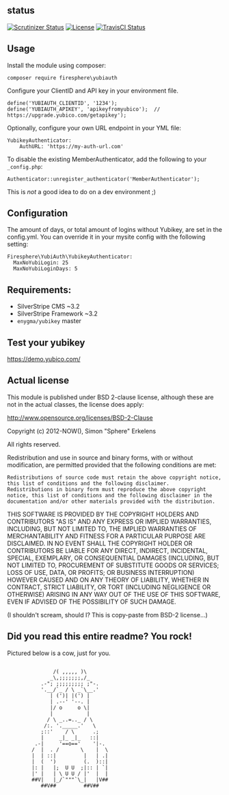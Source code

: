 ## status
[![Scrutinizer Status](https://scrutinizer-ci.com/g/Firesphere/silverstripe-yubiauth/badges/quality-score.png?b=master)](https://scrutinizer-ci.com/g/Firesphere/silverstripe-yubiauth)
[![License](https://poser.pugx.org/firesphere/yubiauth/license?format=flatS)](https://packagist.org/packages/firesphere/yubiauth)
[![TravisCI Status](https://travis-ci.org/Firesphere/silverstripe-yubiauth.svg?branch=master)](https://travis-ci.org/Firesphere/silverstripe-yubiauth/)

## Usage

Install the module using composer:
```
composer require firesphere\yubiauth
```

Configure your ClientID and API key in your environment file.

```
define('YUBIAUTH_CLIENTID', '1234');
define('YUBIAUTH_APIKEY', 'apikeyfromyubico');  // https://upgrade.yubico.com/getapikey');
```

Optionally, configure your own URL endpoint in your YML file:
```
YubikeyAuthenticator:
    AuthURL: 'https://my-auth-url.com'
```

To disable the existing MemberAuthenticator, add the following to your `_config.php`:
```
Authenticator::unregister_authenticator('MemberAuthenticator');
```
This is _not_ a good idea to do on a dev environment ;)

## Configuration

The amount of days, or total amount of logins without Yubikey, are set in the config.yml. You can override it in your mysite config with the following setting:
```
Firesphere\YubiAuth\YubikeyAuthenticator:
  MaxNoYubiLogin: 25
  MaxNoYubiLoginDays: 5
```

## Requirements:

* SilverStripe CMS ~3.2
* SilverStripe Framework ~3.2
* `enygma/yubikey` master

## Test your yubikey

https://demo.yubico.com/

## Actual license

This module is published under BSD 2-clause license, although these are not in the actual classes, the license does apply:

http://www.opensource.org/licenses/BSD-2-Clause

Copyright (c) 2012-NOW(), Simon "Sphere" Erkelens

All rights reserved.

Redistribution and use in source and binary forms, with or without modification, are permitted provided that the following conditions are met:

    Redistributions of source code must retain the above copyright notice, this list of conditions and the following disclaimer.
    Redistributions in binary form must reproduce the above copyright notice, this list of conditions and the following disclaimer in the documentation and/or other materials provided with the distribution.

THIS SOFTWARE IS PROVIDED BY THE COPYRIGHT HOLDERS AND CONTRIBUTORS "AS IS" AND ANY EXPRESS OR IMPLIED WARRANTIES, INCLUDING, BUT NOT LIMITED TO, THE IMPLIED WARRANTIES OF MERCHANTABILITY AND FITNESS FOR A PARTICULAR PURPOSE ARE DISCLAIMED. IN NO EVENT SHALL THE COPYRIGHT HOLDER OR CONTRIBUTORS BE LIABLE FOR ANY DIRECT, INDIRECT, INCIDENTAL, SPECIAL, EXEMPLARY, OR CONSEQUENTIAL DAMAGES (INCLUDING, BUT NOT LIMITED TO, PROCUREMENT OF SUBSTITUTE GOODS OR SERVICES; LOSS OF USE, DATA, OR PROFITS; OR BUSINESS INTERRUPTION) HOWEVER CAUSED AND ON ANY THEORY OF LIABILITY, WHETHER IN CONTRACT, STRICT LIABILITY, OR TORT (INCLUDING NEGLIGENCE OR OTHERWISE) ARISING IN ANY WAY OUT OF THE USE OF THIS SOFTWARE, EVEN IF ADVISED OF THE POSSIBILITY OF SUCH DAMAGE.


(I shouldn't scream, should I? This is copy-paste from BSD-2 license...)

## Did you read this entire readme? You rock!

Pictured below is a cow, just for you.
```

               /( ,,,,, )\
              _\,;;;;;;;,/_
           .-"; ;;;;;;;;; ;"-.
           '.__/`_ / \ _`\__.'
              | (')| |(') |
              | .--' '--. |
              |/ o     o \|
              |           |
             / \ _..=.._ / \
            /:. '._____.'   \
           ;::'    / \      .;
           |     _|_ _|_   ::|
         .-|     '==o=='    '|-.
        /  |  . /       \    |  \
        |  | ::|         |   | .|
        |  (  ')         (.  )::|
        |: |   |;  U U  ;|:: | `|
        |' |   | \ U U / |'  |  |
        ##V|   |_/`"""`\_|   |V##
           ##V##         ##V##
```
